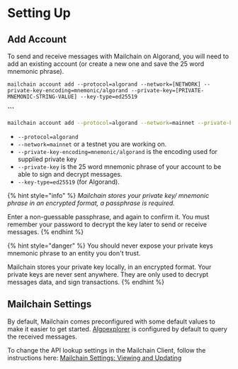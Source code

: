# Setting Up

## Add Account

To send and receive messages with Mailchain on Algorand, you will need to add an existing account \(or create a new one and save the 25 word mnemonic phrase\).



```text
mailchain account add --protocol=algorand --network=[NETWORK] --private-key-encoding=mnemonic/algorand --private-key=[PRIVATE-MNEMONIC-STRING-VALUE] --key-type=ed25519
```

**\`\`\`**  


```bash
mailchain account add --protocol=algorand --network=mainnet --private-key-encoding=mnemonic/algorand --private-key=[PRIVATE-KEY-VALUE] --key-type=mailchain account add --protocol=algorand --network=mainnet --private-key-encoding=mnemonic/algorand --private-key=[PRIVATE-KEY-VALUE] --key-type=ed25519
```

* `--protocol=algorand`
* `--network=mainnet`  or a testnet you are working on.
* `--private-key-encoding=mnemonic/algorand` is the encoding used for supplied private key
* `--private-key` is the 25 word mnemonic phrase of your account to be able to sign and decrypt messages.
* `--key-type=ed25519` \(for Algorand\).

{% hint style="info" %}
_Mailchain stores your private key/ mnemonic phrase in an encrypted format, a passphrase is required._

Enter a non-guessable passphrase, and again to confirm it. You must remember your password to decrypt the key later to send or receive messages.
{% endhint %}

{% hint style="danger" %}
You should never expose your private keys mnemonic phrase to an entity you don't trust.

Mailchain stores your private key locally, in an encrypted format. Your private keys are never sent anywhere. They are only used to decrypt messages data, and sign transactions.
{% endhint %}

## Mailchain Settings

By default, Mailchain comes preconfigured with some default values to make it easier to get started. [Algoexplorer](https://algoexplorer.io/) is configured by default to query the received messages.

To change the API lookup settings in the Mailchain Client, follow the instructions here: [Mailchain Settings: Viewing and Updating](../advanced-configuration/mailchain-settings-viewing-and-updating.md)



